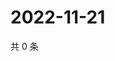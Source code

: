 # 2022-11-21

共 0 条

<!-- BEGIN WEIBO -->
<!-- 最后更新时间 Mon Nov 21 2022 18:17:24 GMT+0800 (China Standard Time) -->

<!-- END WEIBO -->
